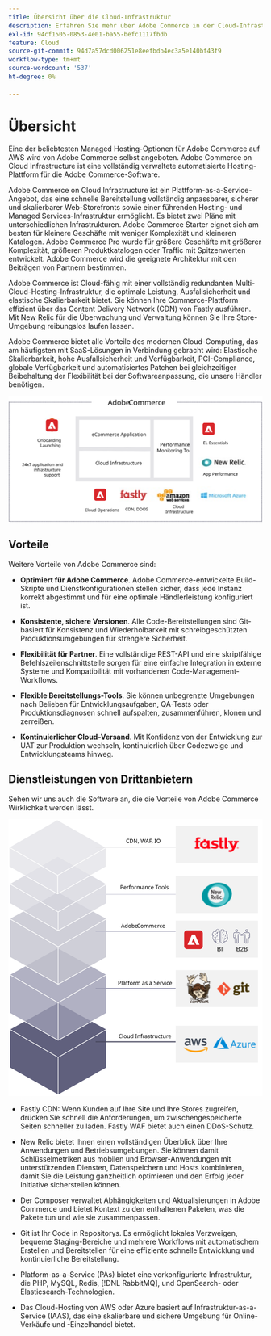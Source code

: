 ```yaml
---
title: Übersicht über die Cloud-Infrastruktur
description: Erfahren Sie mehr über Adobe Commerce in der Cloud-Infrastruktur.
exl-id: 94cf1505-0853-4e01-ba55-befc1117fbdb
feature: Cloud
source-git-commit: 94d7a57dcd006251e8eefbdb4ec3a5e140bf43f9
workflow-type: tm+mt
source-wordcount: '537'
ht-degree: 0%

---
```


# Übersicht

Eine der beliebtesten Managed Hosting-Optionen für Adobe Commerce auf AWS wird von Adobe Commerce selbst angeboten. Adobe Commerce on Cloud Infrastructure ist eine vollständig verwaltete automatisierte Hosting-Plattform für die Adobe Commerce-Software.

Adobe Commerce on Cloud Infrastructure ist ein Plattform-as-a-Service-Angebot, das eine schnelle Bereitstellung vollständig anpassbarer, sicherer und skalierbarer Web-Storefronts sowie einer führenden Hosting- und Managed Services-Infrastruktur ermöglicht. Es bietet zwei Pläne mit unterschiedlichen Infrastrukturen. Adobe Commerce Starter eignet sich am besten für kleinere Geschäfte mit weniger Komplexität und kleineren Katalogen. Adobe Commerce Pro wurde für größere Geschäfte mit größerer Komplexität, größeren Produktkatalogen oder Traffic mit Spitzenwerten entwickelt. Adobe Commerce wird die geeignete Architektur mit den Beiträgen von Partnern bestimmen.

Adobe Commerce ist Cloud-fähig mit einer vollständig redundanten Multi-Cloud-Hosting-Infrastruktur, die optimale Leistung, Ausfallsicherheit und elastische Skalierbarkeit bietet. Sie können Ihre Commerce-Plattform effizient über das Content Delivery Network (CDN) von Fastly ausführen. Mit New Relic für die Überwachung und Verwaltung können Sie Ihre Store-Umgebung reibungslos laufen lassen.

Adobe Commerce bietet alle Vorteile des modernen Cloud-Computing, das am häufigsten mit SaaS-Lösungen in Verbindung gebracht wird: Elastische Skalierbarkeit, hohe Ausfallsicherheit und Verfügbarkeit, PCI-Compliance, globale Verfügbarkeit und automatisiertes Patchen bei gleichzeitiger Beibehaltung der Flexibilität bei der Softwareanpassung, die unsere Händler benötigen.

![Abbildung architektonischer Elemente von Adobe Commerce in der Cloud-Infrastruktur](../../../assets/playbooks/adobe-commerce-cloud-infrastructure.svg)

## Vorteile

Weitere Vorteile von Adobe Commerce sind:

- **Optimiert für Adobe Commerce**. Adobe Commerce-entwickelte Build-Skripte und Dienstkonfigurationen stellen sicher, dass jede Instanz korrekt abgestimmt und für eine optimale Händlerleistung konfiguriert ist.

- **Konsistente, sichere Versionen**. Alle Code-Bereitstellungen sind Git-basiert für Konsistenz und Wiederholbarkeit mit schreibgeschützten Produktionsumgebungen für strengere Sicherheit.

- **Flexibilität für Partner**. Eine vollständige REST-API und eine skriptfähige Befehlszeilenschnittstelle sorgen für eine einfache Integration in externe Systeme und Kompatibilität mit vorhandenen Code-Management-Workflows.

- **Flexible Bereitstellungs-Tools**. Sie können unbegrenzte Umgebungen nach Belieben für Entwicklungsaufgaben, QA-Tests oder Produktionsdiagnosen schnell aufspalten, zusammenführen, klonen und zerreißen.

- **Kontinuierlicher Cloud-Versand**. Mit Konfidenz von der Entwicklung zur UAT zur Produktion wechseln, kontinuierlich über Codezweige und Entwicklungsteams hinweg.

## Dienstleistungen von Drittanbietern

Sehen wir uns auch die Software an, die die Vorteile von Adobe Commerce Wirklichkeit werden lässt.

![Abbildung von Adobe Commerce auf dem Technologiestapel der Cloud-Infrastruktur](../../../assets/playbooks/cloud-tech-stack.svg)

- Fastly CDN: Wenn Kunden auf Ihre Site und Ihre Stores zugreifen, drücken Sie schnell die Anforderungen, um zwischengespeicherte Seiten schneller zu laden. Fastly WAF bietet auch einen DDoS-Schutz.

- New Relic bietet Ihnen einen vollständigen Überblick über Ihre Anwendungen und Betriebsumgebungen. Sie können damit Schlüsselmetriken aus mobilen und Browser-Anwendungen mit unterstützenden Diensten, Datenspeichern und Hosts kombinieren, damit Sie die Leistung ganzheitlich optimieren und den Erfolg jeder Initiative sicherstellen können.

- Der Composer verwaltet Abhängigkeiten und Aktualisierungen in Adobe Commerce und bietet Kontext zu den enthaltenen Paketen, was die Pakete tun und wie sie zusammenpassen.

- Git ist Ihr Code in Repositorys. Es ermöglicht lokales Verzweigen, bequeme Staging-Bereiche und mehrere Workflows mit automatischem Erstellen und Bereitstellen für eine effiziente schnelle Entwicklung und kontinuierliche Bereitstellung.

- Platform-as-a-Service (PAs) bietet eine vorkonfigurierte Infrastruktur, die PHP, MySQL, Redis, [!DNL RabbitMQ], und OpenSearch- oder Elasticsearch-Technologien.

- Das Cloud-Hosting von AWS oder Azure basiert auf Infrastruktur-as-a-Service (IAAS), das eine skalierbare und sichere Umgebung für Online-Verkäufe und -Einzelhandel bietet.
